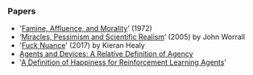 <h3>Papers</h3>
<div>
	<ul>
		<li>'<a href="{{singer}}">Famine, Affluence, and Morality</a>' (1972)							</li>
		<li>‘<a href="{{nma}}">Miracles, Pessimism and Scientific Realism</a>’ (2005) by John Worrall	</li>
		<li>'<a href="{{nuance}}">Fuck Nuance</a>' (2017) by Kieran Healy								</li>
		<li><a href="{{orseau}}">Agents and Devices: A Relative Definition of Agency</a>				</li>
		<li>'<a href="{{leike}}">A Definition of Happiness for Reinforcement Learning Agents</a>'		</li>
	</ul>
</div>


